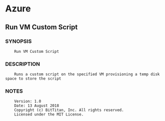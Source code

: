 # Azure
## Run VM Custom Script
### SYNOPSIS
```
    Run VM Custom Script
```
### DESCRIPTION
```
    Runs a custom script on the specified VM provisioning a temp disk space to store the script
```
### NOTES
```
    Version: 1.0
    Date: 13 August 2018
    Copyright (c) BitTitan, Inc. All rights reserved.
    Licensed under the MIT License.
```


